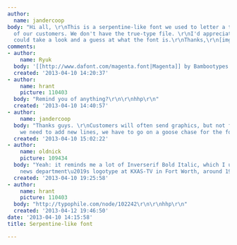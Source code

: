 ```yaml
---
author:
  name: jandercoop
body: "Hi all, \r\nThis is a serpentine-like font we used to letter a truck for one
  of our customers. We don't have the true-type file. \r\nI'd appreciate it if you
  could take a look and a guess at what the font is.\r\nThanks,\r\n[img:sites/default/files/old-images/Beyond_5552.png]"
comments:
- author:
    name: Ryuk
  body: '[[http://www.dafont.com/magenta.font|Magenta]] by Bambootypes'
  created: '2013-04-10 14:20:37'
- author:
    name: hrant
    picture: 110403
  body: "Remind you of anything?\r\n\r\nhhp\r\n"
  created: '2013-04-10 14:40:57'
- author:
    name: jandercoop
  body: "Thanks guys. \r\nCustomers will often send graphics, but not fonts, so when
    we need to add new lines, we have to go on a goose chase for the fonts. \r\n"
  created: '2013-04-10 15:02:22'
- author:
    name: oldnick
    picture: 109434
  body: "Yeah: it reminds me a lot of Inverserif Bold Italic, which I used for the
    news department\u2019s logotype at KXAS-TV in Fort Worth, around 1981 or so..."
  created: '2013-04-10 19:25:58'
- author:
    name: hrant
    picture: 110403
  body: "http://typophile.com/node/102242\r\n\r\nhhp\r\n"
  created: '2013-04-12 19:46:50'
date: '2013-04-10 14:15:58'
title: Serpentine-like font

---
```

